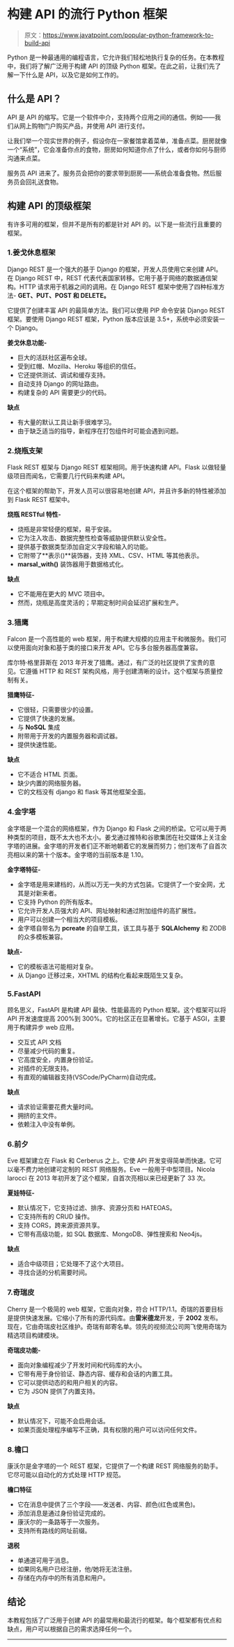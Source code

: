 # 构建 API 的流行 Python 框架

> 原文：<https://www.javatpoint.com/popular-python-framework-to-build-api>

Python 是一种最通用的编程语言，它允许我们轻松地执行复杂的任务。在本教程中，我们将了解广泛用于构建 API 的顶级 Python 框架。在此之前，让我们先了解一下什么是 API，以及它是如何工作的。

## 什么是 API？

API 是 API 的缩写。它是一个软件中介，支持两个应用之间的通信。例如——我们从网上购物门户购买产品，并使用 API 进行支付。

让我们举一个现实世界的例子，假设你在一家餐馆拿着菜单，准备点菜。厨房就像一个“系统”，它会准备你点的食物，厨房如何知道你点了什么，或者你如何与厨师沟通来点菜。

服务员 API 进来了。服务员会把你的要求带到厨房——系统会准备食物。然后服务员会回礼送食物。

## 构建 API 的顶级框架

有许多可用的框架，但并不是所有的都是针对 API 的。以下是一些流行且重要的框架。

### 1.姜戈休息框架

Django REST 是一个强大的基于 Django 的框架，开发人员使用它来创建 API。在 Django REST 中，REST 代表代表国家转移。它用于基于网络的数据通信架构。HTTP 请求用于机器之间的调用。在 Django REST 框架中使用了四种标准方法- **GET、PUT、POST 和 DELETE。**

它提供了创建丰富 API 的最简单方法。我们可以使用 PIP 命令安装 Django REST 框架。要使用 Django REST 框架，Python 版本应该是 3.5+，系统中必须安装一个 Django。

**姜戈休息功能-**

*   巨大的活跃社区遍布全球。
*   受到红帽、Mozilla、Heroku 等组织的信任。
*   它还提供测试、调试和缓存支持。
*   自动支持 Django 的网址路由。
*   构建复杂的 API 需要更少的代码。

**缺点**

*   有大量的默认工具让新手很难学习。
*   由于缺乏适当的指导，新程序在打包组件时可能会遇到问题。

### 2.烧瓶支架

Flask REST 框架与 Django REST 框架相同。用于快速构建 API。Flask 以做轻量级项目而闻名，它需要几行代码来构建 API。

在这个框架的帮助下，开发人员可以很容易地创建 API，并且许多新的特性被添加到 Flask REST 框架中。

**烧瓶 RESTful 特性-**

*   烧瓶是非常轻便的框架，易于安装。
*   它为注入攻击、数据完整性检查等威胁提供默认安全性。
*   提供基于数据类型添加自定义字段和输入的功能。
*   它附带了**表示()**装饰器，支持 XML、CSV、HTML 等其他表示。
*   **marsal_with()** 装饰器用于数据格式化。

**缺点**

*   它不能用在更大的 MVC 项目中。
*   然而，烧瓶是高度灵活的；早期定制时间会延迟扩展和生产。

### 3.猎鹰

Falcon 是一个高性能的 web 框架，用于构建大规模的应用主干和微服务。我们可以使用面向对象和基于类的接口来开发 API。它与多台服务器高度兼容。

库尔特·格里菲斯在 2013 年开发了猎鹰。通过，有广泛的社区提供了宝贵的意见。它遵循 HTTP 和 REST 架构风格，用于创建清晰的设计。这个框架与质量控制有关。

**猎鹰特征-**

*   它很轻，只需要很少的设置。
*   它提供了快速的发展。
*   与 **NoSQL** 集成
*   附带用于开发的内置服务器和调试器。
*   提供快速性能。

**缺点**

*   它不适合 HTML 页面。
*   缺少内置的网络服务器。
*   它的文档没有 django 和 flask 等其他框架全面。

### 4.金字塔

金字塔是一个混合的网络框架，作为 Django 和 Flask 之间的桥梁。它可以用于两种类型的项目，既不太大也不太小。姜戈通过推特和谷歌集团在社交媒体上关注金字塔的进展。金字塔的开发者们正不断地朝着它的发展而努力；他们发布了自首次亮相以来的第十个版本。金字塔的当前版本是 1.10。

**金字塔特征-**

*   金字塔是用来建档的，从而以万无一失的方式包装。它提供了一个安全网，尤其是对新来者。
*   它支持 Python 的所有版本。
*   它允许开发人员强大的 API、网址映射和通过附加组件的高扩展性。
*   用户可以创建一个相当大的项目模板。
*   金字塔自带名为 **pcreate** 的自举工具，该工具与基于 **SQLAlchemy** 和 ZODB 的众多模板兼容。

**缺点-**

*   它的模板语法可能相对复杂。
*   从 Django 迁移过来，XHTML 的结构化看起来既陌生又复杂。

### 5.FastAPI

顾名思义，FastAPI 是构建 API 最快、性能最高的 Python 框架。这个框架可以将 API 开发速度提高 200%到 300%。它的社区正在显著增长。它基于 ASGI，主要用于构建异步 web 应用。

*   交互式 API 文档
*   尽量减少代码的重复。
*   它高度安全，内置身份验证。
*   对插件的无限支持。
*   有直观的编辑器支持(VSCode/PyCharm)自动完成。

**缺点**

*   请求验证需要花费大量时间。
*   拥挤的主文件。
*   依赖注入中没有单例。

### 6.前夕

Eve 框架建立在 Flask 和 Cerberus 之上。它使 API 开发变得简单而快速。它可以毫不费力地创建可定制的 REST 网络服务。Eve 一般用于中型项目。Nicola Iarocci 在 2013 年初开发了这个框架，自首次亮相以来已经更新了 33 次。

**夏娃特征-**

*   默认情况下，它支持过滤、排序、资源分页和 HATEOAS。
*   它支持所有的 CRUD 操作。
*   支持 CORS，跨来源资源共享。
*   它带有高级功能，如 SQL 数据库、MongoDB、弹性搜索和 Neo4js。

**缺点**

*   适合中级项目；它处理不了这个大项目。
*   寻找合适的分机需要时间。

### 7.奇瑞皮

Cherry 是一个极简的 web 框架，它面向对象，符合 HTTP/1.1。奇瑞的首要目标是提供快速发展。它缩小了所有的源代码库。由**雷米德龙**开发，于 **2002** 发布。现在，它由奇瑞皮社区维护。奇瑞有邮寄名单。领先的视频流公司网飞使用奇瑞为精选项目构建模块。

**奇瑞皮功能-**

*   面向对象编程减少了开发时间和代码库的大小。
*   它带有用于身份验证、静态内容、缓存和会话的内置工具。
*   它可以提供动态的和用户相关的内容。
*   它为 JSON 提供了内置支持。

**缺点**

*   默认情况下，可能不会启用会话。
*   如果页面处理程序编写不正确，具有权限的用户可以访问任何文件。

### 8.檐口

康沃尔是金字塔的一个 REST 框架，它提供了一个构建 REST 网络服务的助手。它尽可能以自动化的方式处理 HTTP 规范。

**檐口特征**

*   它在消息中提供了三个字段——发送者、内容、颜色(红色或黑色)。
*   添加消息是通过身份验证完成的。
*   康沃尔的一条路等于一次服务。
*   支持所有路线的网址前缀。

**退税**

*   单通道可用于消息。
*   如果同名用户已经注册，他/她将无法注册。
*   存储在内存中的所有消息和用户。

## 结论

本教程包括了广泛用于创建 API 的最常用和最流行的框架。每个框架都有优点和缺点，用户可以根据自己的需求选择任何一个。

* * *
